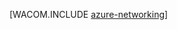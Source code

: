 <properties linkid="manage-fundamentals-networking" urlDisplayName="ネットワーク" pageTitle="ネットワーク (サービス) - Azure の基礎" metaKeywords="Azure の仮想ネットワーク, Azure Connect, Azure Traffic Manager" description="Azure のネットワークの紹介です。" metaCanonical="http://www.windowsazure.com/ja-jp/develop/net/fundamentals/networking/" services="virtual-network" documentationCenter="" title="" authors="" solutions="" manager="" editor="" />




[WACOM.INCLUDE [azure-networking](../includes/azure-networking.md)]

